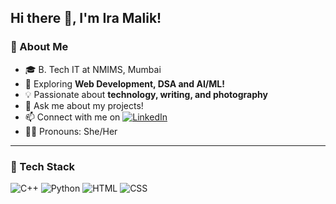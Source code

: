 ## Hi there 👋, I'm Ira Malik!

### 🚀 About Me
- 🎓 B. Tech IT at NMIMS, Mumbai
- 🌱 Exploring **Web Development, DSA and AI/ML!**
- 💡 Passionate about **technology, writing, and photography**
- 💬 Ask me about my projects!
- 📫 Connect with me on [![LinkedIn](https://img.shields.io/badge/LinkedIn-Profile-blue?style=flat&logo=linkedin)](https://www.linkedin.com/in/ira-malik-833852232)
- 🙋‍♀️ Pronouns: She/Her

---
### 🚀 Tech Stack  
![C++](https://img.shields.io/badge/C%2B%2B-00599C?style=flat&logo=c%2B%2B&logoColor=white)
![Python](https://img.shields.io/badge/Python-3776AB?style=flat&logo=python&logoColor=white)
![HTML](https://img.shields.io/badge/HTML-E34F26?style=flat&logo=html5&logoColor=white)
![CSS](https://img.shields.io/badge/CSS-1572B6?style=flat&logo=css3&logoColor=white)
